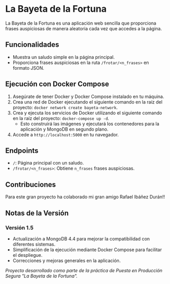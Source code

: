 # La Bayeta de la Fortuna

La Bayeta de la Fortuna es una aplicación web sencilla que proporciona frases auspiciosas de manera aleatoria cada vez que accedes a la página.

## Funcionalidades

- Muestra un saludo simple en la página principal.
- Proporciona frases auspiciosas en la ruta `/frotar/<n_frases>` en formato JSON.

## Ejecución con Docker Compose

1. Asegúrate de tener Docker y Docker Compose instalado en tu máquina.
2. Crea una red de Docker ejecutando el siguiente comando en la raíz del proyecto: `docker network create bayeta-network`.
3. Crea y ejecuta los servicios de Docker utilizando el siguiente comando en la raíz del proyecto: `docker-compose up -d`.
	- Esto construirá las imágenes y ejecutará los contenedores para la aplicación y MongoDB en segundo plano.
4. Accede a `http://localhost:5000` en tu navegador.


## Endpoints

- `/`: Página principal con un saludo.
- `/frotar/<n_frases>`: Obtiene `n_frases` frases auspiciosas.

## Contribuciones

Para este gran proyecto ha colaborado mi gran amigo Rafael Ibáñez Durán!!

## Notas de la Versión

### Versión 1.5

- Actualización a MongoDB 4.4 para mejorar la compatibilidad con diferentes sistemas.
- Simplificación de la ejecución mediante Docker Compose para facilitar el despliegue.
- Correcciones y mejoras generales en la aplicación.

*Proyecto desarrollado como parte de la práctica de Puesta en Producción Segura "La Bayeta de la Fortuna".*
